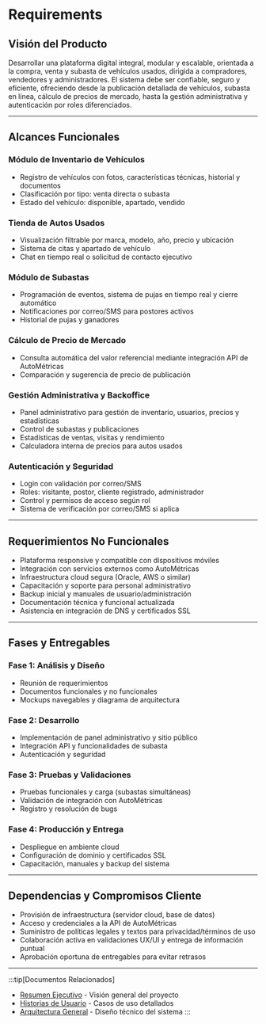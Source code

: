# Requirements

## Visión del Producto

Desarrollar una plataforma digital integral, modular y escalable, orientada a la compra, venta y subasta de vehículos usados, dirigida a compradores, vendedores y administradores. El sistema debe ser confiable, seguro y eficiente, ofreciendo desde la publicación detallada de vehículos, subasta en línea, cálculo de precios de mercado, hasta la gestión administrativa y autenticación por roles diferenciados.

---

## Alcances Funcionales

### Módulo de Inventario de Vehículos
- Registro de vehículos con fotos, características técnicas, historial y documentos
- Clasificación por tipo: venta directa o subasta
- Estado del vehículo: disponible, apartado, vendido

### Tienda de Autos Usados
- Visualización filtrable por marca, modelo, año, precio y ubicación
- Sistema de citas y apartado de vehículo
- Chat en tiempo real o solicitud de contacto ejecutivo

### Módulo de Subastas
- Programación de eventos, sistema de pujas en tiempo real y cierre automático
- Notificaciones por correo/SMS para postores activos
- Historial de pujas y ganadores

### Cálculo de Precio de Mercado
- Consulta automática del valor referencial mediante integración API de AutoMétricas
- Comparación y sugerencia de precio de publicación

### Gestión Administrativa y Backoffice
- Panel administrativo para gestión de inventario, usuarios, precios y estadísticas
- Control de subastas y publicaciones
- Estadísticas de ventas, visitas y rendimiento
- Calculadora interna de precios para autos usados

### Autenticación y Seguridad
- Login con validación por correo/SMS
- Roles: visitante, postor, cliente registrado, administrador
- Control y permisos de acceso según rol
- Sistema de verificación por correo/SMS si aplica

---

## Requerimientos No Funcionales

- Plataforma responsive y compatible con dispositivos móviles
- Integración con servicios externos como AutoMétricas
- Infraestructura cloud segura (Oracle, AWS o similar)
- Capacitación y soporte para personal administrativo
- Backup inicial y manuales de usuario/administración
- Documentación técnica y funcional actualizada
- Asistencia en integración de DNS y certificados SSL

---

## Fases y Entregables

### Fase 1: Análisis y Diseño
- Reunión de requerimientos
- Documentos funcionales y no funcionales
- Mockups navegables y diagrama de arquitectura

### Fase 2: Desarrollo
- Implementación de panel administrativo y sitio público
- Integración API y funcionalidades de subasta
- Autenticación y seguridad

### Fase 3: Pruebas y Validaciones
- Pruebas funcionales y carga (subastas simultáneas)
- Validación de integración con AutoMétricas
- Registro y resolución de bugs

### Fase 4: Producción y Entrega
- Despliegue en ambiente cloud
- Configuración de dominio y certificados SSL
- Capacitación, manuales y backup del sistema

---

## Dependencias y Compromisos Cliente

- Provisión de infraestructura (servidor cloud, base de datos)
- Acceso y credenciales a la API de AutoMétricas
- Suministro de políticas legales y textos para privacidad/términos de uso
- Colaboración activa en validaciones UX/UI y entrega de información puntual
- Aprobación oportuna de entregables para evitar retrasos

---

:::tip[Documentos Relacionados]
- [Resumen Ejecutivo](./resumen-ejecutivo) - Visión general del proyecto
- [Historias de Usuario](./historias-usuario) - Casos de uso detallados
- [Arquitectura General](../arquitectura/arquitectura-general) - Diseño técnico del sistema
:::